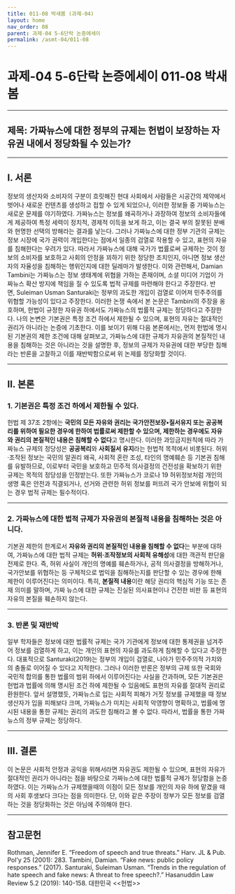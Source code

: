 ```yaml
---
title: 011-08 박새봄 (과제-04)
layout: home
nav_order: 08
parent: 과제-04 5-6단락 논증에세이
permalink: /asmt-04/011-08
---
```


# 과제-04 5-6단락 논증에세이 011-08 박새봄 

---

## 제목: 가짜뉴스에 대한 정부의 규제는 헌법이 보장하는 자유권 내에서 정당화될 수 있는가?

---

## I. 서론

정보의 생산자와 소비자의 구분이 흐릿해진 현대 사회에서 사람들은 시공간의 제약에서 벗어나 새로운 컨텐츠를 생성하고 접할 수 있게 되었으나, 이러한 정보들 중 가짜뉴스는 새로운 문제를 야기하였다. 가짜뉴스는 정보를 왜곡하거나 과장하여 정보의 소비자들에게 제공하여 특정 세력이 정치적, 경제적 이득을 보게 하고, 이는 결국 부의 잘못된 분배와 현명한 선택의 방해라는 결과를 낳는다. 그러나 가짜뉴스에 대한 정부 기관의 규제는 정보 시장에 국가 권력이 개입한다는 점에서 일종의 검열로 작용할 수 있고, 표현의 자유를 침해한다는 우려가 있다. 따라서 가짜뉴스에 대해 국가가 법률로써 규제하는 것이 정보의 소비자를 보호하고 사회의 안정을 꾀하기 위한 정당한 조치인지, 아니면 정보 생산자의 자율성을 침해하는 행위인지에 대한 딜레마가 발생한다. 이와 관련해서, Damian Tambini는 가짜뉴스는 정보 생태계에 위협을 가하는 존재이며, 소셜 미디어 기업이 가짜뉴스 확산 방지에 책임을 질 수 있도록 법적 규제를 마련해야 한다고 주장한다. 반면, Suleiman Usman Santuraki는 정부의 과도한 개입이 검열로 이어져 민주주의를 위협할 가능성이 있다고 주장한다. 이러한 논쟁 속에서 본 논문은 Tambini의 주장을 옹호하며, 헌법이 규정한 자유권 하에서도 가짜뉴스의 법률적 규제는 정당하다고 주장한다. 나의 논변은 기본권은 특정 조건 하에서 제한될 수 있으며, 표현의 자유는 절대적인 권리가 아니라는 논증에 기초한다. 이를 보이기 위해 다음 본론에서는, 먼저 헌법에 명시된 기본권의 제한 조건에 대해 살펴보고, 가짜뉴스에 대한 규제가 자유권의 본질적인 내용을 침해하는 것은 아니라는 것을 설명한 후, 정보의 규제가 자유권에 대한 부당한 침해라는 반론을 고찰하고 이를 재반박함으로써 위 논제를 정당화할 것이다.

---

## II. 본론

### 1. 기본권은 특정 조건 하에서 제한될 수 있다.

헌법 제 37조 2항에는 **국민의 모든 자유와 권리는 국가안전보장•질서유지 또는 공공복리를 위하여 필요한 경우에 한하여 법률로써 제한할 수 있으며, 제한하는 경우에도 자유와 권리의 본질적인 내용은 침해할 수 없다**고 명시한다. 이러한 과잉금지원칙에 따라 가짜뉴스 규제의 정당성은 **공공복리**와 **사회질서 유지**라는 헌법적 목적에서 비롯된다. 허위·조작된 정보는 국민의 알권리 왜곡, 사회적 혼란 조성, 타인의 명예훼손 등 기본권 침해를 유발하므로, 이로부터 국민을 보호하고 민주적 의사결정의 건전성을 확보하기 위한 규제는 목적의 정당성을 인정받는다. 또한 가짜뉴스가 코로나 19 허위정보처럼 개인의 생명 혹은 안전과 직결되거나, 선거와 관련한 허위 정보를 퍼뜨려 국가 안보에 위협이 되는 경우 법적 규제는 필수적이다. 

---

### 2. 가짜뉴스에 대한 법적 규제가 자유권의 본질적 내용을 침해하는 것은 아니다.

기본권 제한의 한계로서 **자유와 권리의 본질적인 내용을 침해할 수 없다**는 부분에 대하여, 가짜뉴스에 대한 법적 규제는 **허위·조작정보의 사회적 유해성**에 대한 객관적 판단을 전제로 한다. 즉, 허위 사실이 개인의 명예를 훼손하거나, 공적 의사결정을 방해하거나, 국가안보를 위협하는 등 구체적으로 법익을 침해하는지를 판단할 수 있는 경우에 한해 제한이 이루어진다는 의미이다. 특히, **본질적 내용**이란 해당 권리의 핵심적 기능 또는 존재 의미를 말하며, 가짜 뉴스에 대한 규제는 진실된 의사표현이나 건전한 비판 등 표현의 자유의 본질을 훼손하지 않는다.

---

### 3. 반론 및 재반박

일부 학자들은 정보에 대한 법률적 규제는 국가 기관에게 정보에 대한 통제권을 넘겨주어 정보를 검열하게 하고, 이는 개인의 표현의 자유를 과도하게 침해할 수 있다고 주장한다. 대표적으로 Santuraki(2019)는 정부의 개입이 검열로, 나아가 민주주의적 가치와의 충돌로 이어질 수 있다고 지적한다. 그러나 이러한 반론은 정부의 규제 또한 국회와 국민적 합의를 통한 법률의 범위 하에서 이루어진다는 사실을 간과하며, 모든 기본권은 헌법과 법률에 의해 명시된 조건 하에 제한될 수 있음에도 표현의 자유를 절대적 권리로 환원한다. 앞서 설명했듯, 가짜뉴스로 입는 사회적 피해가 거짓 정보를 규제했을 때 정보 생산자가 입을 피해보다 크며, 가짜뉴스가 미치는 사회적 악영향이 명확하고, 법률에 명시된 내용을 통한 규제는 권리의 과도한 침해라고 볼 수 없다. 따라서, 법률을 통한 가짜뉴스의 정부 규제는 정당하다. 

---

## III. 결론 

이 논문은 사회적 안정과 공익을 위해서라면 자유권도 제한될 수 있으며, 표현의 자유가 절대적인 권리가 아니라는 점을 바탕으로 가짜뉴스에 대한 법률적 규제가 정당함을 논증하였다. 이는 가짜뉴스가 규제했을때의 이점이 모든 정보를 개인의 자유 하에 맡겼을 때의 사회 후생보다 크다는 점을 의미한다. 단, 이와 같은 주장이 정부가 모든 정보를 검열하는 것을 정당화하는 것은 아님에 주의해야 한다. 

---

## 참고문헌 

Rothman, Jennifer E. “Freedom of speech and true threats.” Harv. JL & Pub. Pol’y 25 (2001): 283.
Tambini, Damian. “Fake news: public policy responses.” (2017).
Santuraki, Suleiman Usman. “Trends in the regulation of hate speech and fake news: A threat to free speech?.” Hasanuddin Law Review 5.2 (2019): 140-158.
대한민국 <<헌법>>